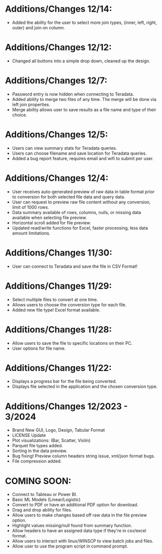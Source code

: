 

# Additions/Changes 12/14:
- Added the ability for the user to select more join types, (inner, left, right, outer) and join on column.

# Additions/Changes 12/12:
- Changed all buttons into a simple drop down, cleaned up the design.

# Additions/Changes 12/7:
- Password entry is now hidden when connecting to Teradata.
- Added ability to merge two files of any time. The merge will be done via left join properties.
- Merge ability allows user to save results as a file name and type of their choice.

# Additions/Changes 12/5:
- Users can view summary stats for Teradata queries.
- Users can choose filename and save location for Teradata queries.
- Added a bug report feature, requires email and wifi to submit per user.

# Additions/Changes 12/4:
- User receives auto-generated preview of raw data in table format prior to conversion for both selected file data and query data.
- User can request to preview raw file content without any conversion, limit of 1000 rows.
- Data summary available of rows, columns, nulls, or missing data available when selecting file preview.
- Horizontal scroll added for file preview.
- Updated read/write functions for Excel, faster processing, less data amount limitations.

# Additions/Changes 11/30:
- User can connect to Teradata and save the file in CSV Format!

# Additions/Changes 11/29:
- Select multiple files to convert at one time.
- Allows users to choose the conversion type for each file.
- Added new file type! Excel format available.

# Additions/Changes 11/28:
- Allow users to save the file to specific locations on their PC.
- User options for file name.

# Additions/Changes 11/22:
- Displays a progress bar for the file being converted.
- Displays file selected in the application and the chosen conversion type.

# Additions/Changes 12/2023 - 3/2024
- Brand New GUI, Logo, Design, Tabular Format
- LICENSE Update
- Plot visualizations: (Bar, Scatter, Violin)
- Parquet file types added.
- Sorting in the data preview.
- Bug fixing! Preview column headers string issue, xml/json format bugs.
- File compression added.


# COMING SOON:
- Connect to Tableau or Power BI.
- Basic ML Models (Linear/Logistic)
- Convert to PDF or have an additional PDF option for download.
- Drag and drop ability for files.
- Allow users to make changes based off raw data in the file preview option.
- Highlight values missing/null found from summary function.
- Allow headers to have an assigned data type if they're in csv/excel format.
- Allow users to interact with linux/WINSCP to view batch jobs and files.
- Allow user to use the program script in command prompt.
